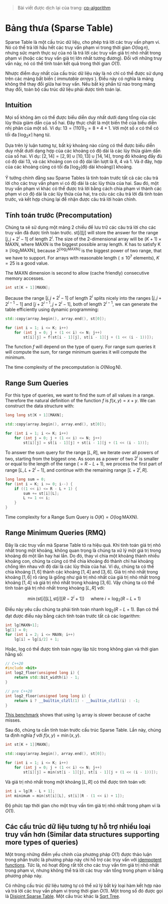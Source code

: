 > Bài viết được dịch lại của trang: [cp-algorithm](https://cp-algorithms.com/data_structures/sparse-table.html)

# Bảng thưa (Sparse Table)

Sparse Table là một cấu trúc dữ liệu, cho phép trả lời các truy vấn phạm vi.
Nó có thể trả lời hầu hết các truy vấn phạm vi trong thời gian $O(\log n)$, nhưng sức mạnh thực sự của nó là trả lời các truy vấn giá trị nhỏ nhất trong phạm vi (hoặc các truy vấn giá trị lớn nhất tương đương).
Đối với những truy vấn này, nó có thể tính toán kết quả trong thời gian $O(1)$.

Nhược điểm duy nhất của cấu trúc dữ liệu này là nó chỉ có thể được sử dụng trên các mảng bất biến ( _immutable arrays_ ).
Điều này có nghĩa là mảng không thể thay đổi giữa hai truy vấn.
Nếu bất kỳ phần tử nào trong mảng thay đổi, toàn bộ cấu trúc dữ liệu phải được tính toán lại.

## Intuition

Mọi số không âm có thể được biểu diễn duy nhất dưới dạng tổng của các lũy thừa giảm dần của số hai.
Đây thực chất là một biến thể của biểu diễn nhị phân của một số.
Ví dụ: $13 = (1101)_2 = 8 + 4 + 1$.
Với một số $x$ có thể có tối đa $\lceil \log_2 x \rceil$ hạng tử.

Dựa trên lý luận tương tự, bất kỳ khoảng nào cũng có thể được biểu diễn duy nhất dưới dạng hợp của các khoảng có độ dài là các lũy thừa giảm dần của số hai.
Ví dụ: $[2, 14] = [2, 9] \cup [10, 13] \cup [14, 14]$, trong đó khoảng đầy đủ có độ dài 13, và các khoảng con có độ dài lần lượt là 8, 4 và 1.
Và ở đây, hợp của các khoảng cũng có tối đa $\lceil \log_2(\text{độ dài khoảng}) \rceil$ khoảng.

Ý tưởng chính đằng sau Sparse Tables là tính toán trước tất cả các câu trả lời cho các truy vấn phạm vi có độ dài là các lũy thừa của hai.
Sau đó, một truy vấn phạm vi khác có thể được trả lời bằng cách chia phạm vi thành các phạm vi có độ dài là các lũy thừa của hai, tra cứu các câu trả lời đã tính toán trước, và kết hợp chúng lại để nhận được câu trả lời hoàn chỉnh.

## Tính toán trước (Precomputation)

Chúng ta sẽ sử dụng một mảng 2 chiều để lưu trữ các câu trả lời cho các truy vấn đã được tính toán trước.
$\text{st}[i][j]$ will store the answer for the range $[j, j + 2^i - 1]$ of length $2^i$.
The size of the 2-dimensional array will be $(K + 1) \times \text{MAXN}$, where $\text{MAXN}$ is the biggest possible array length.
$\text{K}$ has to satisfy $\text{K} \ge \lfloor \log_2 \text{MAXN} \rfloor$, because $2^{\lfloor \log_2 \text{MAXN} \rfloor}$ is the biggest power of two range, that we have to support.
For arrays with reasonable length ($\le 10^7$ elements), $K = 25$ is a good value.

The $\text{MAXN}$ dimension is second to allow (cache friendly) consecutive memory accesses.

```{.cpp file=sparsetable_definition}
int st[K + 1][MAXN];
```

Because the range $[j, j + 2^i - 1]$ of length $2^i$ splits nicely into the ranges $[j, j + 2^{i - 1} - 1]$ and $[j + 2^{i - 1}, j + 2^i - 1]$, both of length $2^{i - 1}$, we can generate the table efficiently using dynamic programming:

```{.cpp file=sparsetable_generation}
std::copy(array.begin(), array.end(), st[0]);

for (int i = 1; i <= K; i++)
    for (int j = 0; j + (1 << i) <= N; j++)
        st[i][j] = f(st[i - 1][j], st[i - 1][j + (1 << (i - 1))]);
```

The function $f$ will depend on the type of query.
For range sum queries it will compute the sum, for range minimum queries it will compute the minimum.

The time complexity of the precomputation is $O(\text{N} \log \text{N})$.

## Range Sum Queries

For this type of queries, we want to find the sum of all values in a range.
Therefore the natural definition of the function $f$ is $f(x, y) = x + y$.
We can construct the data structure with:

```{.cpp file=sparsetable_sum_generation}
long long st[K + 1][MAXN];

std::copy(array.begin(), array.end(), st[0]);

for (int i = 1; i <= K; i++)
    for (int j = 0; j + (1 << i) <= N; j++)
        st[i][j] = st[i - 1][j] + st[i - 1][j + (1 << (i - 1))];
```

To answer the sum query for the range $[L, R]$, we iterate over all powers of two, starting from the biggest one.
As soon as a power of two $2^i$ is smaller or equal to the length of the range ($= R - L + 1$), we process the first part of range $[L, L + 2^i - 1]$, and continue with the remaining range $[L + 2^i, R]$.

```{.cpp file=sparsetable_sum_query}
long long sum = 0;
for (int i = K; i >= 0; i--) {
    if ((1 << i) <= R - L + 1) {
        sum += st[i][L];
        L += 1 << i;
    }
}
```

Time complexity for a Range Sum Query is $O(K) = O(\log \text{MAXN})$.

## Range Minimum Queries (RMQ)

Đây là các truy vấn mà Sparse Table tỏ ra hiệu quả.
Khi tính toán giá trị nhỏ nhất trong một khoảng, không quan trọng là chúng ta xử lý một giá trị trong khoảng đó một lần hay hai lần.
Do đó, thay vì chia một khoảng thành nhiều khoảng con, chúng ta cũng có thể chia khoảng đó thành chỉ hai khoảng chồng lên nhau với độ dài là các lũy thừa của hai.
Ví dụ, chúng ta có thể chia khoảng $[1, 6]$ thành các khoảng $[1, 4]$ and $[3, 6]$.
Giá trị nhỏ nhất trong khoảng $[1, 6]$ rõ ràng là giống như giá trị nhỏ nhất của giá trị nhỏ nhất trong khoảng $[1, 4]$ và giá trị nhỏ nhất trong khoảng $[3, 6]$.
Vậy chúng ta có thể tính toán giá trị nhỏ nhất trong khoảng $[L, R]$ với:

$$\min(\text{st}[i][L], \text{st}[i][R - 2^i + 1]) \quad \text{ where } i = \log_2(R - L + 1)$$

Điều này yêu cầu chúng ta phải tính toán nhanh $\log_2(R - L + 1)$.
Bạn có thể đạt được điều này bằng cách tính toán trước tất cả các logarithm:

```cpp
int lg[MAXN+1];
lg[1] = 0;
for (int i = 2; i <= MAXN; i++)
    lg[i] = lg[i/2] + 1;
```
Hoặc, log có thể được tính toán ngay lập tức trong không gian và thời gian hằng số:
```c++
// C++20
#include <bit>
int log2_floor(unsigned long i) {
    return std::bit_width(i) - 1;
}

// pre C++20
int log2_floor(unsigned long long i) {
    return i ? __builtin_clzll(1) - __builtin_clzll(i) : -1;
}
```
[This benchmark](https://quick-bench.com/q/Zghbdj_TEkmw4XG2nqOpD3tsJ8U) shows that using `lg` array is slower because of cache misses.

Sau đó, chúng ta cần tính toán trước cấu trúc Sparse Table. Lần này, chúng ta định nghĩa $f$ với $f(x, y) = \min(x, y)$.

```cpp
int st[K + 1][MAXN];

std::copy(array.begin(), array.end(), st[0]);

for (int i = 1; i <= K; i++)
    for (int j = 0; j + (1 << i) <= N; j++)
        st[i][j] = min(st[i - 1][j], st[i - 1][j + (1 << (i - 1))]);
```

Và giá trị nhỏ nhất trong một khoảng $[L, R]$ có thể được tính toán với:

```cpp 
int i = lg[R - L + 1];
int minimum = min(st[i][L], st[i][R - (1 << i) + 1]);
```

Độ phức tạp thời gian cho một truy vấn tìm giá trị nhỏ nhất trong phạm vi là $O(1)$.

## Các cấu trúc dữ liệu tương tự hỗ trợ nhiều loại truy vấn hơn (Similar data structures supporting more types of queries)

Một trong những điểm yếu chính của phương pháp $O(1)$ được thảo luận trong phần trước là phương pháp này chỉ hỗ trợ các truy vấn với [idempotent functions](https://en.wikipedia.org/wiki/Idempotence).
Tức là, nó hoạt động rất tốt cho các truy vấn tìm giá trị nhỏ nhất trong phạm vi, nhưng không thể trả lời các truy vấn tổng trong phạm vi bằng phương pháp này.

Có những cấu trúc dữ liệu tương tự có thể xử lý bất kỳ loại hàm kết hợp nào và trả lời các truy vấn phạm vi trong thời gian $O(1)$.
Một trong số đó được gọi là [Disjoint Sparse Table](https://discuss.codechef.com/questions/117696/tutorial-disjoint-sparse-table).
Một cấu trúc khác là [Sqrt Tree](sqrt-tree.md).
